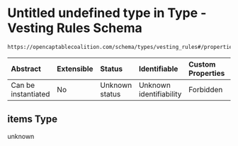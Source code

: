 # Untitled undefined type in Type - Vesting Rules Schema

```txt
https://opencaptablecoalition.com/schema/types/vesting_rules#/properties/custom_vesting_tranches/items
```



| Abstract            | Extensible | Status         | Identifiable            | Custom Properties | Additional Properties | Access Restrictions | Defined In                                                                                        |
| :------------------ | :--------- | :------------- | :---------------------- | :---------------- | :-------------------- | :------------------ | :------------------------------------------------------------------------------------------------ |
| Can be instantiated | No         | Unknown status | Unknown identifiability | Forbidden         | Allowed               | none                | [VestingRules.schema.json*](../flattened_schemas/VestingRules.schema.json "open original schema") |

## items Type

unknown
